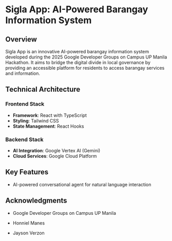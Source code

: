 # Sigla App: AI-Powered Barangay Information System

## Overview
Sigla App is an innovative AI-powered barangay information system developed during the 2025 Google Developer Groups on Campus UP Manila Hackathon. It aims to bridge the digital divide in local governance by providing an accessible platform for residents to access barangay services and information.

## Technical Architecture

### Frontend Stack
- **Framework**: React with TypeScript
- **Styling**: Tailwind CSS
- **State Management**: React Hooks


### Backend Stack
- **AI Integration**: Google Vertex AI (Gemini)
- **Cloud Services**: Google Cloud Platform

## Key Features
-  AI-powered conversational agent for natural language interaction

## Acknowledgments
- Google Developer Groups on Campus UP Manila 

- Honniel Manes
- Jayson Verzon
